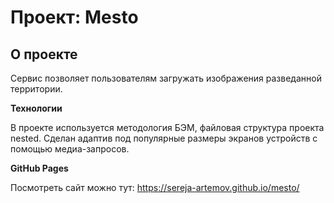 # Проект: Mesto

## О проекте
Сервис позволяет пользователям загружать изображения разведанной территории.


**Технологии**

В проекте используется методология БЭМ, файловая структура проекта nested. Сделан адаптив под популярные размеры экранов устройств с помощью медиа-запросов.

**GitHub Pages**

Посмотреть сайт можно тут: https://sereja-artemov.github.io/mesto/
